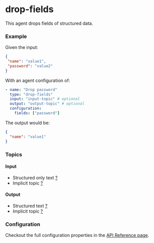 # drop-fields

This agent drops fields of structured data.

### Example

Given the input:

```json
{
 "name": "value1", 
 "password": "value2"
}
```

With an agent configuration of:

```yaml
- name: "Drop password"
  type: "drop-fields"
  input: "input-topic" # optional
  output: "output-topic" # optional
  configuration:
    fields: ["password"]
```

The output would be:

```json
{
  "name": "value1"
}
```

### Topics

#### Input

* Structured only text [?](../agent-messaging.md)
* Implicit topic [?](../agent-messaging.md#implicit-input-and-output-topics)

#### Output

* Structured text [?](../agent-messaging.md)
* Implicit topic [?](../agent-messaging.md#implicit-input-and-output-topics)

### Configuration

Checkout the full configuration properties in the [API Reference page](../../building-applications/api-reference/agents.md#drop-fields).